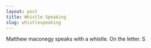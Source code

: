 ```yaml
---
layout: post
title: Whistle Speaking
slug: whistlespeaking
---
```


Matthew maconegy speaks with a whistle. On the letter. S
